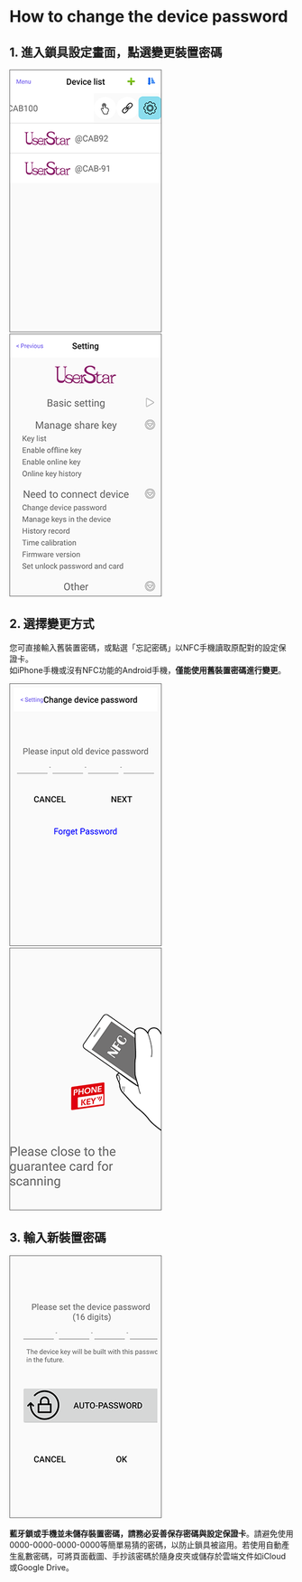 # How to change the device password

## 1. 進入鎖具設定畫面，點選變更裝置密碼

![](../.gitbook/assets/screenshot_2019-11-15-16-51-00-939_com.userstar.phonekey.png) ![](../.gitbook/assets/screenshot_2019-11-15-17-31-57-774_com.userstar.phonekey.png)

## 2. 選擇變更方式

您可直接輸入舊裝置密碼，或點選「忘記密碼」以NFC手機讀取原配對的設定保證卡。  
如iPhone手機或沒有NFC功能的Android手機，**僅能使用舊裝置密碼進行變更**。

![](../.gitbook/assets/screenshot_2019-11-15-17-32-20-111_com.userstar.phonekey.png) ![](../.gitbook/assets/screenshot_2019-11-15-17-21-08-279_com.userstar.phonekey.png)

## 3.  **輸入新裝置密碼**

![](../.gitbook/assets/screenshot_2019-11-15-17-34-06-216_com.userstar.phonekey.png)

**藍牙鎖或手機並未儲存裝置密碼，請務必妥善保存密碼與設定保證卡**。請避免使用0000-0000-0000-0000等簡單易猜的密碼，以防止鎖具被盜用。若使用自動產生亂數密碼，可將頁面截圖、手抄該密碼於隨身皮夾或儲存於雲端文件如iCloud或Google Drive。

